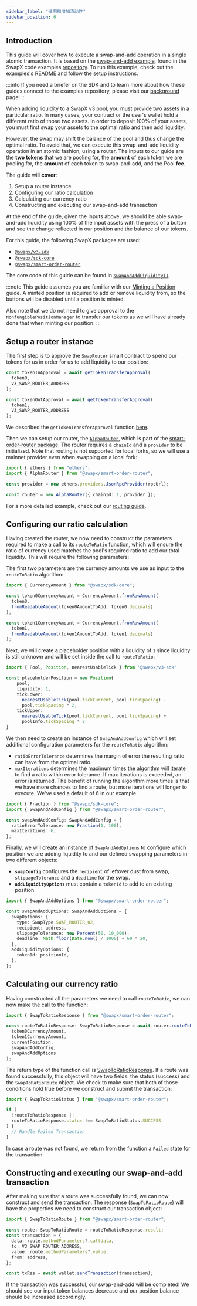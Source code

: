 ```yaml
---
sidebar_label: "掉期和增加流动性"
sidebar_position: 6
---
```


## Introduction

This guide will cover how to execute a swap-and-add operation in a single atomic transaction. It is based on the [swap-and-add example](https://github.com/SwapX/examples/tree/main/v3-sdk/swap-and-add-liquidity), found in the SwapX code examples [repository](https://github.com/SwapX/examples). To run this example, check out the examples's [README](https://github.com/SwapX/examples/tree/main/v3-sdk/swap-and-add-liquidity) and follow the setup instructions.

:::info
If you need a briefer on the SDK and to learn more about how these guides connect to the examples repository, please visit our [background](01-background) page!
:::

When adding liquidity to a SwapX v3 pool, you must provide two assets in a particular ratio. In many cases, your contract or the user's wallet hold a different ratio of those two assets. In order to deposit 100% of your assets, you must first swap your assets to the optimal ratio and then add liquidity.

However, the swap may shift the balance of the pool and thus change the optimal ratio. To avoid that, we can execute this swap-and-add liquidity operation in an atomic fashion, using a router. The inputs to our guide are the **two tokens** that we are pooling for, the **amount** of each token we are pooling for, the **amount** of each token to swap-and-add, and the Pool **fee**.

The guide will **cover**:

1. Setup a router instance
2. Configuring our ratio calculation
3. Calculating our currency ratio
4. Constructing and executing our swap-and-add transaction

At the end of the guide, given the inputs above, we should be able swap-and-add liquidity using 100% of the input assets with the press of a button and see the change reflected in our position and the balance of our tokens.

For this guide, the following SwapX packages are used:

- [`@swapx/v3-sdk`](https://www.npmjs.com/package/@swapx/v3-sdk)
- [`@swapx/sdk-core`](https://www.npmjs.com/package/@swapx/sdk-core)
- [`@swapx/smart-order-router`](https://www.npmjs.com/package/@swapx/smart-order-router)

The core code of this guide can be found in [`swapAndAddLiquidity()`](https://github.com/SwapX/examples/blob/main/v3-sdk/swap-and-add-liquidity/src/libs/liquidity.ts#L48).

:::note
This guide assumes you are familiar with our [Minting a Position](01-minting-position) guide. A minted position is required to add or remove liquidity from, so the buttons will be disabled until a position is minted.

Also note that we do not need to give approval to the `NonfungiblePositionManager` to transfer our tokens as we will have already done that when minting our position.
:::

## Setup a router instance

The first step is to approve the `SwapRouter` smart contract to spend our tokens for us in order for us to add liquidity to our position:

```typescript
const tokenInApproval = await getTokenTransferApproval(
  token0,
  V3_SWAP_ROUTER_ADDRESS
);

const tokenOutApproval = await getTokenTransferApproval(
  token1,
  V3_SWAP_ROUTER_ADDRESS
);
```

We described the `getTokenTransferApproval` function [here](02-minting-position.md#giving-approval-to-transfer-our-tokens).

Then we can setup our router, the [`AlphaRouter`](https://github.com/SwapX/smart-order-router/blob/97c1bb7cb64b22ebf3509acda8de60c0445cf250/src/routers/alpha-router/alpha-router.ts#L333), which is part of the [smart-order-router package](https://www.npmjs.com/package/@swapx/smart-order-router). The router requires a `chainId` and a `provider` to be initialized. Note that routing is not supported for local forks, so we will use a mainnet provider even when swapping on a local fork:

```typescript
import { ethers } from "ethers";
import { AlphaRouter } from "@swapx/smart-order-router";

const provider = new ethers.providers.JsonRpcProvider(rpcUrl);

const router = new AlphaRouter({ chainId: 1, provider });
```

For a more detailed example, check out our [routing guide](trading/03-routing).

## Configuring our ratio calculation

Having created the router, we now need to construct the parameters required to make a call to its `routeToRatio` function, which will ensure the ratio of currency used matches the pool's required ratio to add our total liquidity. This will require the following parameters:

The first two parameters are the currency amounts we use as input to the `routeToRatio` algorithm:

```typescript
import { CurrencyAmount } from "@swapx/sdk-core";

const token0CurrencyAmount = CurrencyAmount.fromRawAmount(
  token0,
  fromReadableAmount(token0AmountToAdd, token0.decimals)
);

const token1CurrencyAmount = CurrencyAmount.fromRawAmount(
  token1,
  fromReadableAmount(token1AmountToAdd, token1.decimals)
);
```

Next, we will create a placeholder position with a liquidity of `1` since liquidity is still unknown and will be set inside the call to `routeToRatio`:

```typescript
import { Pool, Position, nearestUsableTick } from '@swapx/v3-sdk'

const placeholderPosition = new Position{
    pool,
    liquidity: 1,
    tickLower:
      nearestUsableTick(pool.tickCurrent, pool.tickSpacing) -
      pool.tickSpacing * 2,
    tickUpper:
      nearestUsableTick(pool.tickCurrent, pool.tickSpacing) +
      poolInfo.tickSpacing * 2
}
```

We then need to create an instance of `SwapAndAddConfig` which will set additional configuration parameters for the `routeToRatio` algorithm:

- `ratioErrorTolerance` determines the margin of error the resulting ratio can have from the optimal ratio.
- `maxIterations` determines the maximum times the algorithm will iterate to find a ratio within error tolerance. If max iterations is exceeded, an error is returned. The benefit of running the algorithm more times is that we have more chances to find a route, but more iterations will longer to execute. We've used a default of 6 in our example.

```typescript
import { Fraction } from "@swapx/sdk-core";
import { SwapAndAddConfig } from "@swapx/smart-order-router";

const swapAndAddConfig: SwapAndAddConfig = {
  ratioErrorTolerance: new Fraction(1, 100),
  maxIterations: 6,
};
```

Finally, we will create an instance of `SwapAndAddOptions` to configure which position we are adding liquidity to and our defined swapping parameters in two different objects:

- **`swapConfig`** configures the `recipient` of leftover dust from swap, `slippageTolerance` and a `deadline` for the swap.
- **`addLiquidityOptions`** must contain a `tokenId` to add to an existing position

```typescript
import { SwapAndAddOptions } from "@swapx/smart-order-router";

const swapAndAddOptions: SwapAndAddOptions = {
  swapOptions: {
    type: SwapType.SWAP_ROUTER_02,
    recipient: address,
    slippageTolerance: new Percent(50, 10_000),
    deadline: Math.floor(Date.now() / 1000) + 60 * 20,
  },
  addLiquidityOptions: {
    tokenId: positionId,
  },
};
```

## Calculating our currency ratio

Having constructed all the parameters we need to call `routeToRatio`, we can now make the call to the function:

```typescript
import { SwapToRatioResponse } from "@swapx/smart-order-router";

const routeToRatioResponse: SwapToRatioResponse = await router.routeToRatio(
  token0CurrencyAmount,
  token1CurrencyAmount,
  currentPosition,
  swapAndAddConfig,
  swapAndAddOptions
);
```

The return type of the function call is [SwapToRatioResponse](https://github.com/SwapX/smart-order-router/blob/97c1bb7cb64b22ebf3509acda8de60c0445cf250/src/routers/router.ts#L121). If a route was found successfully, this object will have two fields: the status (success) and the `SwapToRatioRoute` object. We check to make sure that both of those conditions hold true before we construct and submit the transaction:

```typescript
import { SwapToRatioStatus } from "@swapx/smart-order-router";

if (
  !routeToRatioResponse ||
  routeToRatioResponse.status !== SwapToRatioStatus.SUCCESS
) {
  // Handle Failed Transaction
}
```

In case a route was not found, we return from the function a `Failed` state for the transaction.

## Constructing and executing our swap-and-add transaction

After making sure that a route was successfully found, we can now construct and send the transaction. The response (`SwapToRatioRoute`) will have the properties we need to construct our transaction object:

```typescript
import { SwapToRatioRoute } from "@swapx/smart-order-router";

const route: SwapToRatioRoute = routeToRatioResponse.result;
const transaction = {
  data: route.methodParameters?.calldata,
  to: V3_SWAP_ROUTER_ADDRESS,
  value: route.methodParameters?.value,
  from: address,
};

const txRes = await wallet.sendTransaction(transaction);
```

If the transaction was successful, our swap-and-add will be completed! We should see our input token balances decrease and our position balance should be increased accordingly.
